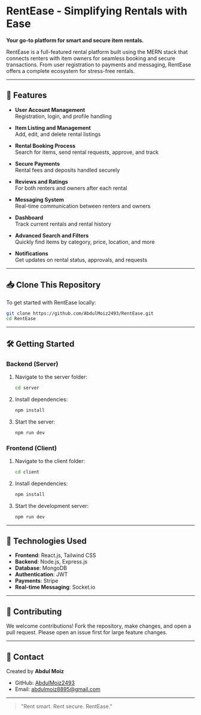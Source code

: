 # RentEase - Simplifying Rentals with Ease

**Your go-to platform for smart and secure item rentals.**

RentEase is a full-featured rental platform built using the MERN stack that connects renters with item owners for seamless booking and secure transactions. From user registration to payments and messaging, RentEase offers a complete ecosystem for stress-free rentals.

---

## 🚀 Features

- **User Account Management**  
  Registration, login, and profile handling

- **Item Listing and Management**  
  Add, edit, and delete rental listings

- **Rental Booking Process**  
  Search for items, send rental requests, approve, and track

- **Secure Payments**  
  Rental fees and deposits handled securely

- **Reviews and Ratings**  
  For both renters and owners after each rental

- **Messaging System**  
  Real-time communication between renters and owners

- **Dashboard**  
  Track current rentals and rental history

- **Advanced Search and Filters**  
  Quickly find items by category, price, location, and more

- **Notifications**  
  Get updates on rental status, approvals, and requests

---

## 📥 Clone This Repository

To get started with RentEase locally:

```bash
git clone https://github.com/AbdulMoiz2493/RentEase.git
cd RentEase
```

---

## 🛠 Getting Started

### Backend (Server)

1. Navigate to the server folder:
   ```bash
   cd server
   ```
2. Install dependencies:
   ```bash
   npm install
   ```
3. Start the server:
   ```bash
   npm run dev
   ```

### Frontend (Client)

1. Navigate to the client folder:
   ```bash
   cd client
   ```
2. Install dependencies:
   ```bash
   npm install
   ```
3. Start the development server:
   ```bash
   npm run dev
   ```

---

## 📄 Technologies Used

- **Frontend**: React.js, Tailwind CSS
- **Backend**: Node.js, Express.js
- **Database**: MongoDB
- **Authentication**: JWT
- **Payments**: Stripe
- **Real-time Messaging**: Socket.io

---

## 🙌 Contributing

We welcome contributions! Fork the repository, make changes, and open a pull request. Please open an issue first for large feature changes.

---

## 📧 Contact

Created by **Abdul Moiz**  
- GitHub: [AbdulMoiz2493](https://github.com/AbdulMoiz2493)
- Email: [abdulmoiz8895@gmail.com](abdulmoiz8895@gmail.com)

---

> "Rent smart. Rent secure. RentEase."

